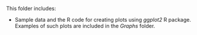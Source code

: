 This folder includes:

* Sample data and the R code for creating plots using *ggplot2* R package. Examples of such plots are included in the *Graphs* folder.
